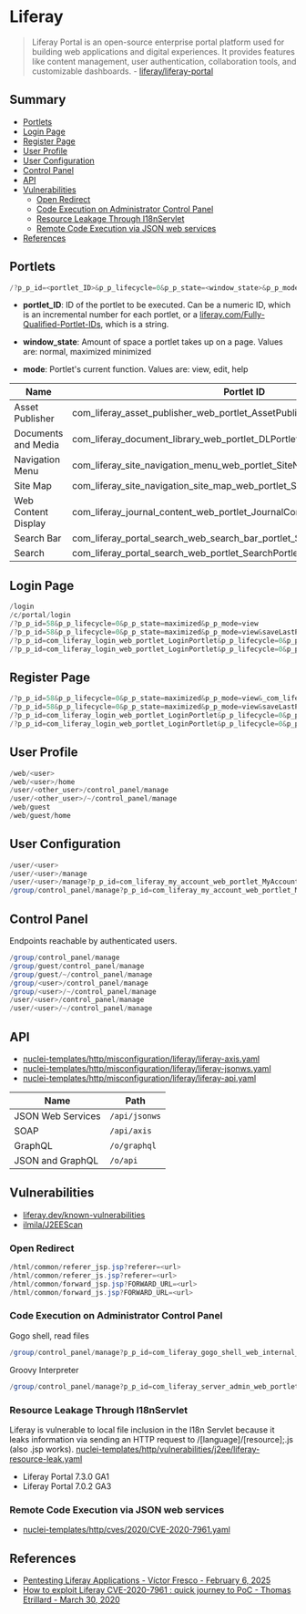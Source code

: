 # Liferay

> Liferay Portal is an open-source enterprise portal platform used for building web applications and digital experiences. It provides features like content management, user authentication, collaboration tools, and customizable dashboards. - [liferay/liferay-portal](https://github.com/liferay/liferay-portal)

## Summary

* [Portlets](#portlets)
* [Login Page](#login-page)
* [Register Page](#register-page)
* [User Profile](#user-configuration)
* [User Configuration](#user-configuration)
* [Control Panel](#control-panel)
* [API](#api)
* [Vulnerabilities](#vulnerabilities)
    * [Open Redirect](#open-redirect)
    * [Code Execution on Administrator Control Panel](#code-execution-on-administrator-control-panel)
    * [Resource Leakage Through I18nServlet](#resource-leakage-through-i18nservlet)
    * [Remote Code Execution via JSON web services](#remote-code-execution-via-json-web-services)
* [References](#references)

## Portlets

```ps1
/?p_p_id=<portlet_ID>&p_p_lifecycle=0&p_p_state=<window_state>&p_p_mode=<mode>
```

* **portlet_ID**: ID of the portlet to be executed. Can be a numeric ID, which is an incremental number for each portlet, or a [liferay.com/Fully-Qualified-Portlet-IDs](https://help.liferay.com/hc/en-us/articles/360018511712-Fully-Qualified-Portlet-IDs), which is a string.

* **window_state**: Amount of space a portlet takes up on a page. Values are: normal, maximized
minimized

* **mode**: Portlet's current function. Values are: view, edit, help

| Name                | Portlet ID |
| ------------------- | ---------- |
| Asset Publisher     | com_liferay_asset_publisher_web_portlet_AssetPublisherPortlet |
| Documents and Media | com_liferay_document_library_web_portlet_DLPortlet |
| Navigation Menu     | com_liferay_site_navigation_menu_web_portlet_SiteNavigationMenuPortlet |
| Site Map            | com_liferay_site_navigation_site_map_web_portlet_SiteNavigationSiteMapPortlet |
| Web Content Display | com_liferay_journal_content_web_portlet_JournalContentPortlet |
| Search Bar          | com_liferay_portal_search_web_search_bar_portlet_SearchBarPortlet |
| Search              | com_liferay_portal_search_web_portlet_SearchPortlet |

## Login Page

```ps1
/login
/c/portal/login
/?p_p_id=58&p_p_lifecycle=0&p_p_state=maximized&p_p_mode=view
/?p_p_id=58&p_p_lifecycle=0&p_p_state=maximized&p_p_mode=view&saveLastPath=false&_58_struts_action=%2Flogin%2Flogin
/?p_p_id=com_liferay_login_web_portlet_LoginPortlet&p_p_lifecycle=0&p_p_state=maximized&p_p_mode=view
/?p_p_id=com_liferay_login_web_portlet_LoginPortlet&p_p_lifecycle=0&p_p_state=maximized&p_p_mode=view&saveLastPath=false&_58_struts_action=%2Flogin%2Flogin
```

## Register Page

```ps1
/?p_p_id=58&p_p_lifecycle=0&p_p_state=maximized&p_p_mode=view&_com_liferay_login_web_portlet_LoginPortlet_mvcRenderCommandName=%2Flogin%2Fcreate_account
/?p_p_id=58&p_p_lifecycle=0&p_p_state=maximized&p_p_mode=view&saveLastPath=false&_58_struts_action=%2Flogin%2Flogin&_com_liferay_login_web_portlet_LoginPortlet_mvcRenderCommandName=%2Flogin%2Fcreate_account
/?p_p_id=com_liferay_login_web_portlet_LoginPortlet&p_p_lifecycle=0&p_p_state=maximized&p_p_mode=view&_com_liferay_login_web_portlet_LoginPortlet_mvcRenderCommandName=%2Flogin%2Fcreate_account
/?p_p_id=com_liferay_login_web_portlet_LoginPortlet&p_p_lifecycle=0&p_p_state=maximized&p_p_mode=view&saveLastPath=false&_58_struts_action=%2Flogin%2Flogin&_com_liferay_login_web_portlet_LoginPortlet_mvcRenderCommandName=%2Flogin%2Fcreate_account
```

## User Profile

```ps1
/web/<user>
/web/<user>/home
/user/<other_user>/control_panel/manage
/user/<other_user>/~/control_panel/manage
/web/guest
/web/guest/home
```

## User Configuration

```ps1
/user/<user>
/user/<user>/manage
/user/<user>/manage?p_p_id=com_liferay_my_account_web_portlet_MyAccountPortlet&p_p_lifecycle=0&p_p_state=maximized&p_p_mode=view
/group/control_panel/manage?p_p_id=com_liferay_my_account_web_portlet_MyAccountPo
```

## Control Panel

Endpoints reachable by authenticated users.

```ps1
/group/control_panel/manage
/group/guest/control_panel/manage
/group/guest/~/control_panel/manage
/group/<user>/control_panel/manage
/group/<user>/~/control_panel/manage
/user/<user>/control_panel/manage
/user/<user>/~/control_panel/manage
```

## API

* [nuclei-templates/http/misconfiguration/liferay/liferay-axis.yaml](https://github.com/projectdiscovery/nuclei-templates/blob/main/http/misconfiguration/liferay/liferay-axis.yaml)
* [nuclei-templates/http/misconfiguration/liferay/liferay-jsonws.yaml](https://github.com/projectdiscovery/nuclei-templates/blob/main/http/misconfiguration/liferay/liferay-jsonws.yaml)
* [nuclei-templates/http/misconfiguration/liferay/liferay-api.yaml](https://github.com/projectdiscovery/nuclei-templates/blob/main/http/misconfiguration/liferay/liferay-api.yaml)

| Name              | Path          |
| ----------------- | ------------- |
| JSON Web Services | `/api/jsonws` |
| SOAP              | `/api/axis`   |
| GraphQL           | `/o/graphql`  |
| JSON and GraphQL  | `/o/api`      |

## Vulnerabilities

* [liferay.dev/known-vulnerabilities](https://liferay.dev/portal/security/known-vulnerabilities)
* [ilmila/J2EEScan](https://github.com/ilmila/J2EEScan/blob/master/src/main/java/burp/j2ee/issues/impl/LiferayAPI.java)

### Open Redirect

```ps1
/html/common/referer_jsp.jsp?referer=<url>
/html/common/referer_js.jsp?referer=<url>
/html/common/forward_jsp.jsp?FORWARD_URL=<url>
/html/common/forward_js.jsp?FORWARD_URL=<url>
```

### Code Execution on Administrator Control Panel

Gogo shell, read files

```ps1
/group/control_panel/manage?p_p_id=com_liferay_gogo_shell_web_internal_portlet_GogoShellPortlet&p_p_lifecycle=0&p_p_state=maximized&p_p_mode=view&_com_liferay_gogo_shell_web_internal_portlet_GogoShellPortlet_javax.portlet.action=executeCommand
```

Groovy Interpreter

```ps1
/group/control_panel/manage?p_p_id=com_liferay_server_admin_web_portlet_ServerAdminPortlet&p_p_lifecycle=0&p_p_state=maximized&p_p_mode=view&_com_liferay_server_admin_web_portlet_ServerAdminPortlet_mvcRenderCommandName=%2Fserver_admin%2Fview&_com_liferay_server_admin_web_portlet_ServerAdminPortlet_tabs1=script
```

### Resource Leakage Through I18nServlet

Liferay is vulnerable to local file inclusion in the I18n Servlet because it leaks information via sending an HTTP request to /[language]/[resource];.js (also .jsp works). [nuclei-templates/http/vulnerabilities/j2ee/liferay-resource-leak.yaml](https://github.com/projectdiscovery/nuclei-templates/blob/main/http/vulnerabilities/j2ee/liferay-resource-leak.yaml)

* Liferay Portal 7.3.0 GA1
* Liferay Portal 7.0.2 GA3

### Remote Code Execution via JSON web services

* [nuclei-templates/http/cves/2020/CVE-2020-7961.yaml](https://github.com/projectdiscovery/nuclei-templates/blob/main/http/cves/2020/CVE-2020-7961.yaml)

## References

* [Pentesting Liferay Applications - Víctor Fresco - February 6, 2025](https://www.tarlogic.com/blog/pentesting-liferay-applications/)
* [How to exploit Liferay CVE-2020-7961 : quick journey to PoC - Thomas Etrillard - March 30, 2020](https://www.synacktiv.com/en/publications/how-to-exploit-liferay-cve-2020-7961-quick-journey-to-poc.html)
